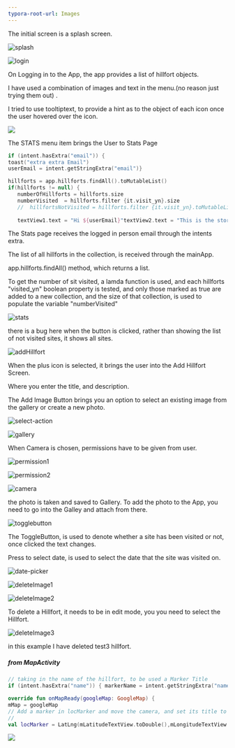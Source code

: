 ```yaml
---
typora-root-url: Images
---
```


The initial screen is a splash screen.

![splash](..master/Image/1572801653600.png)



























![login](/../1572802858209-1572893229847.png)

On Logging in to the App, the app provides a list of hillfort objects.

I have used a combination of images and text in the menu.(no reason just trying them out) .

I tried to use tooltiptext, to provide a hint as to the object of each icon once the user hovered over the icon.



![](/../1572803088539-1572893301336.png)





The STATS menu item brings the User to Stats Page



```kotlin
if (intent.hasExtra("email")) {   
toast("extra extra Email")    
userEmail = intent.getStringExtra("email")}

hillforts = app.hillforts.findAll().toMutableList()
if(hillforts != null) {    
   numberOfHillforts = hillforts.size
   numberVisited  = hillforts.filter {it.visit_yn}.size  
   //  hillfortsNotVisited = hillforts.filter {it.visit_yn}.toMutableList()}
   
   textView1.text = "Hi ${userEmail}"textView2.text = "This is the story so far. I ${userEmail} , have ${numberOfHillforts} in my collection. I have visited ${numberVisited} so far."
```

The Stats page receives  the logged in person email through the intents extra.

The list of all hillforts in the collection, is received through the mainApp.

app.hillforts.findAll() method, which returns a list. 

To get the number of sit visited, a lamda function is used, and each hillforts  "visited_yn" boolean property is tested, and only those marked as true are added to a new collection, and the size of that collection, is used to populate the variable "numberVisited"

![stats](/../1572807346205.png)



there is a bug here when the button is clicked, rather than showing the list of not visited sites, it shows all sites.





![addHillfort](/../1572811520268-1572893403701.png)







When the plus icon is selected, it brings the user into the Add Hillfort Screen.

Where you enter the title, and description.

The Add Image Button brings you an option to select an existing image from  the gallery or create a new photo.



![select-action](/../1572811951180-1572893434554.png)



![gallery](/../1572812279634-1572893469271.png)





When Camera is chosen, permissions have to be given from user.



![permission1](/../1572814674106-1572893503257.png)





![permission2](/../1572814728702-1572893530799.png)





![camera](/../1572814876218-1572893560195.png)







the photo is taken and saved to Gallery. To add the photo to the App, you need to go into the Galley and attach from there.



![togglebutton](/../1572815472462-1572893601202.png)





The ToggleButton, is used to denote whether a site has been visited or not, once clicked the text changes.

Press to select date, is used to select the date that the site was visited on.



![date-picker](/../1572815624160-1572893641405.png)





![deleteImage1](/../1572817827324-1572893673474.png)









![deleteImage2](/../1572817933151-1572893706098.png)



To delete a Hillfort, it needs to be in edit mode, you you need to select the Hillfort.



![deleteImage3](/../1572817997662-1572893729078.png)





in this example I have deleted test3 hillfort.





##### from MapActivity

```kotlin
// taking in the name of the hillfort, to be used a Marker Title        
if (intent.hasExtra("name")) { markerName = intent.getStringExtra("name") }
```

```kotlin
override fun onMapReady(googleMap: GoogleMap) { 
mMap = googleMap    
// Add a marker in locMarker and move the camera, and set its title to the hillfort name
//
val locMarker = LatLng(mLatitudeTextView.toDouble(),mLongitudeTextView.toDouble())    mMap.addMarker(MarkerOptions().position(locMarker).title("${markerName}"))    mMap.moveCamera(CameraUpdateFactory.newLatLng(locMarker))}

```



![](/../1572801506949.png)